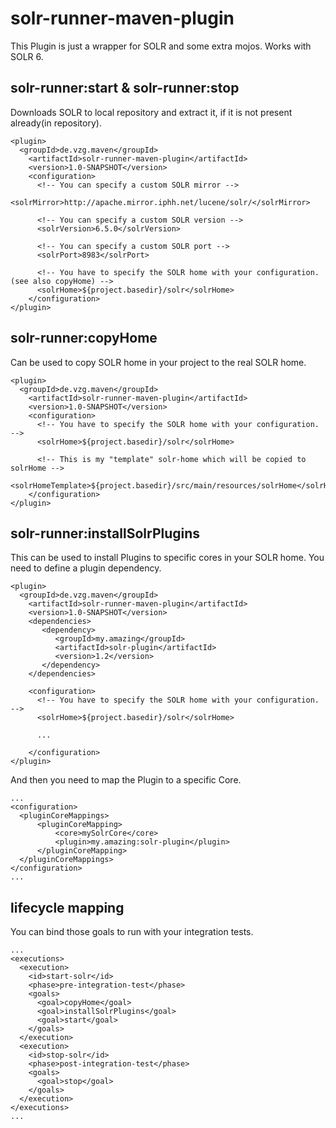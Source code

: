 # solr-runner-maven-plugin

This Plugin is just a wrapper for SOLR and some extra mojos. Works with SOLR 6.

## solr-runner:start & solr-runner:stop
Downloads SOLR to local repository and extract it, if it is not present already(in repository).

```
<plugin>
  <groupId>de.vzg.maven</groupId>
    <artifactId>solr-runner-maven-plugin</artifactId>
    <version>1.0-SNAPSHOT</version>
    <configuration>
      <!-- You can specify a custom SOLR mirror -->
      <solrMirror>http://apache.mirror.iphh.net/lucene/solr/</solrMirror>
      
      <!-- You can specify a custom SOLR version -->
      <solrVersion>6.5.0</solrVersion>
      
      <!-- You can specify a custom SOLR port -->
      <solrPort>8983</solrPort>
      
      <!-- You have to specify the SOLR home with your configuration. (see also copyHome) -->
      <solrHome>${project.basedir}/solr</solrHome>
    </configuration>
</plugin>
``` 

## solr-runner:copyHome
Can be used to copy SOLR home in your project to the real SOLR home.

```
<plugin>
  <groupId>de.vzg.maven</groupId>
    <artifactId>solr-runner-maven-plugin</artifactId>
    <version>1.0-SNAPSHOT</version>
    <configuration>      
      <!-- You have to specify the SOLR home with your configuration. -->
      <solrHome>${project.basedir}/solr</solrHome>
      
      <!-- This is my "template" solr-home which will be copied to solrHome -->
      <solrHomeTemplate>${project.basedir}/src/main/resources/solrHome</solrHomeTemplate>
    </configuration>
</plugin>
```

## solr-runner:installSolrPlugins
This can be used to install Plugins to specific cores in your SOLR home.
You need to define a plugin dependency.
```
<plugin>
  <groupId>de.vzg.maven</groupId>
    <artifactId>solr-runner-maven-plugin</artifactId>
    <version>1.0-SNAPSHOT</version>
    <dependencies>
       <dependency>
          <groupId>my.amazing</groupId>
          <artifactId>solr-plugin</artifactId>
          <version>1.2</version>
       </dependency>
    </dependencies>
    
    <configuration>      
      <!-- You have to specify the SOLR home with your configuration. -->
      <solrHome>${project.basedir}/solr</solrHome>
      
      ...
    
    </configuration>  
</plugin>
```

And then you need to map the Plugin to a specific Core.
```
...
<configuration>      
  <pluginCoreMappings>
      <pluginCoreMapping>
          <core>mySolrCore</core>
          <plugin>my.amazing:solr-plugin</plugin>
      </pluginCoreMapping>
  </pluginCoreMappings>
</configuration>
...
```

## lifecycle mapping

You can bind those goals to run with your integration tests.

```
...
<executions>
  <execution>
    <id>start-solr</id>
    <phase>pre-integration-test</phase>
    <goals>
      <goal>copyHome</goal>
      <goal>installSolrPlugins</goal>
      <goal>start</goal>
    </goals>
  </execution>
  <execution>
    <id>stop-solr</id>
    <phase>post-integration-test</phase>
    <goals>
      <goal>stop</goal>
    </goals>
  </execution>
</executions>
...
```
